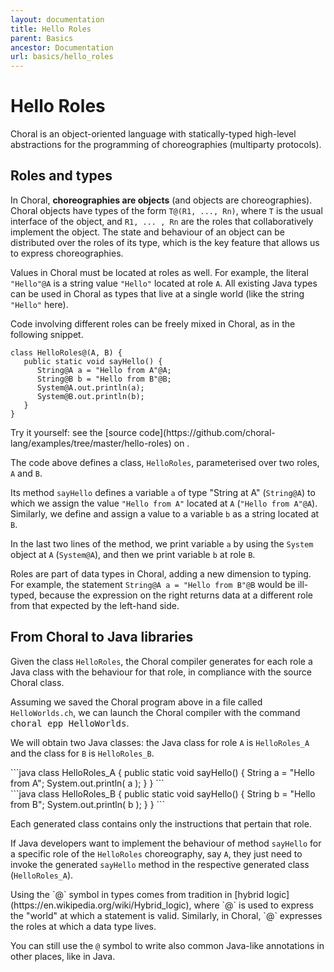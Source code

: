 ```yaml
---
layout: documentation
title: Hello Roles
parent: Basics
ancestor: Documentation
url: basics/hello_roles
---
```


# Hello Roles

Choral is an object-oriented language with statically-typed high-level abstractions for the programming of choreographies (multiparty protocols).

## Roles and types

In Choral, **choreographies are objects** (and objects are choreographies). Choral objects have types of the form `T@(R1, ..., Rn)`, where `T` is the usual interface of the object, and `R1, ... , Rn` are the roles that collaboratively implement the object.
The state and behaviour of an object can be distributed over the roles of its type, which is the key feature that allows us to express choreographies.

<!-- 
All values in Choral are distributed over one or more roles using the `@`-notation, e.g., `String@Alice` declares a `String` (as in Java) but located at some endpoint, abstracted by the role `Alice`. Roles are part of data types in Choral, adding a new dimension to typing.
With roles, Choral can express that an object is implemented "choreographically", i.e., that

- its state (represented by its fields) is distributed among a set of roles;
- and its methods include behaviour specific to each of its roles.
-->

Values in Choral must be located at roles as well.
For example, the literal `"Hello"@A` is a string value `"Hello"` located at role `A`. All existing Java types can be used in Choral as types that live at a single world (like the string `"Hello"` here).

<!-- 
The degenerate case of values involving one role (as in `String@Role`) allows Choral to reuse existing Java classes and interfaces, lifted mechanically to Choral types and made available to Choral code.
-->

Code involving different roles can be freely mixed in Choral, as in the following snippet.


```choral
class HelloRoles@(A, B) {
   public static void sayHello() {
      String@A a = "Hello from A"@A; 
      String@B b = "Hello from B"@B; 
      System@A.out.println(a); 
      System@B.out.println(b); 
   }
}
```

<p class="text-center text-monospace">
Try it yourself: see the [source code](https://github.com/choral-lang/examples/tree/master/hello-roles) on <i class="fab fa-github"></i>.
</p>

The code above defines a class, `HelloRoles`, parameterised over two roles, `A` and `B`.
<!-- The example is useful to show that the single-role notation seen before, e.g., `String@Role` is syntactic sugar for `String@(A)` where the full `@(...)` notation surrounds the declaration of the (singleton) list of roles of that data type. -->
Its method `sayHello` defines a variable `a` of type "String at A" (`String@A`) to which we assign the value `"Hello from A"` located at `A` (`"Hello from A"@A`).
Similarly, we define and assign a value to a variable `b` as a string located at `B`.

In the last two lines of the method, we print variable `a` by using the `System` object at `A` (`System@A`), and then we print variable `b` at role `B`.

Roles are part of data types in Choral, adding a new dimension to typing. For example, the statement `String@A a = "Hello from B"@B` would be ill-typed, because the expression on the right returns data at a different role from that expected by the left-hand side.

## From Choral to Java libraries

Given the class `HelloRoles`, the Choral compiler generates for each role a Java class with the behaviour for that role, in compliance with the source Choral class.

Assuming we saved the Choral program above in a file called `HelloWorlds.ch`, we can launch the Choral compiler with the command <kbd>choral epp HelloWorlds</kbd>.

We will obtain two Java classes: the Java class for role `A` is `HelloRoles_A` and the class for `B` is `HelloRoles_B`.

<div class="row">
<div class="col-lg-6 col-12">
```java
class HelloRoles_A {
	public static void sayHello() {
		String a = "Hello from A";
		System.out.println( a );
   }
}
```
</div>
<div class="col-lg-6 col-12">
```java
class HelloRoles_B {
	public static void sayHello() {
		String b = "Hello from B";
		System.out.println( b );  
   }
}
``` 
</div>
</div>

Each generated class contains only the instructions that pertain that role. 

If Java developers want to implement the behaviour of method `sayHello` for a specific role of the `HelloRoles` choreography, say `A`, they just need to invoke the generated `sayHello` method in the respective generated class (`HelloRoles_A`).

<div class="border border-info bg-light px-5">
Using the `@` symbol in types comes from tradition in [hybrid logic](https://en.wikipedia.org/wiki/Hybrid_logic), where `@` is used to express the "world" at which a statement is valid. Similarly, in Choral, `@` expresses the roles at which a data type lives.

You can still use the `@` symbol to write also common Java-like annotations in other places, like in Java.
</div>
